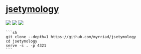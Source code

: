 # [jsetymology](https://github.com/myrriad/jsetymology)

![](https://img.shields.io/github/license/myrriad/jsetymology?style=flat-square) ![](https://img.shields.io/github/last-commit/scillidan/jsetymology/main?label=last%20commit%20(fork)&style=flat-square) ![](https://img.shields.io/badge/Vercel-black?style=flat&logo=Vercel&logoColor=white)

````{tab} From source
```sh
git clone --depth=1 https://github.com/myrriad/jsetymology
cd jsetymology
serve -s . -p 4321
```
````